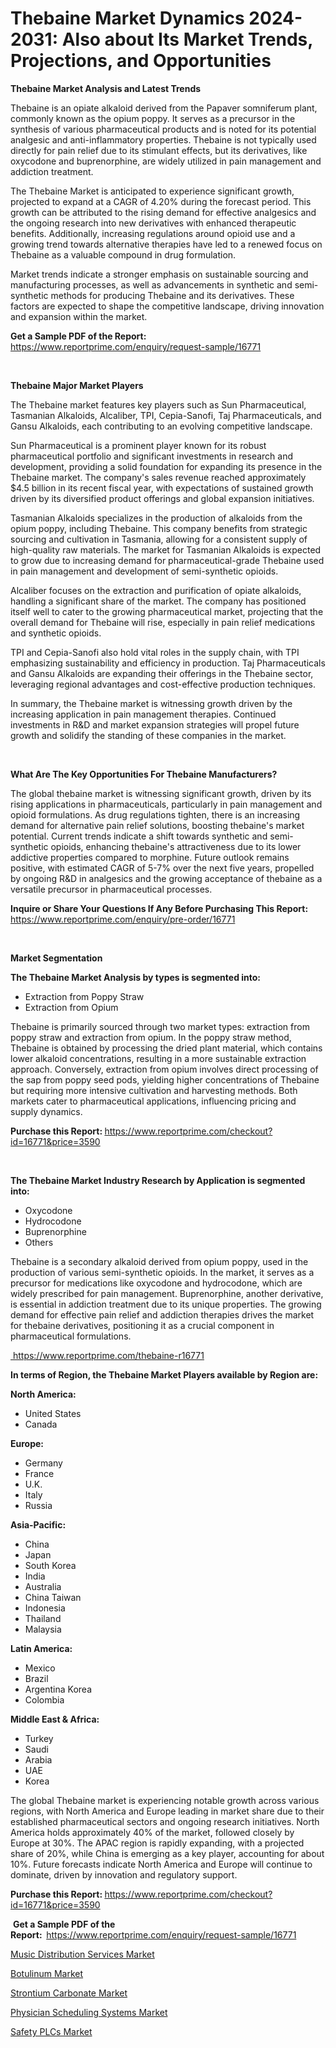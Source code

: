 <p><h1>Thebaine Market Dynamics 2024-2031: Also about Its Market Trends, Projections, and Opportunities</h1></p><p><strong>Thebaine Market Analysis and Latest Trends</strong></p>
<p><p>Thebaine is an opiate alkaloid derived from the Papaver somniferum plant, commonly known as the opium poppy. It serves as a precursor in the synthesis of various pharmaceutical products and is noted for its potential analgesic and anti-inflammatory properties. Thebaine is not typically used directly for pain relief due to its stimulant effects, but its derivatives, like oxycodone and buprenorphine, are widely utilized in pain management and addiction treatment.</p><p>The Thebaine Market is anticipated to experience significant growth, projected to expand at a CAGR of 4.20% during the forecast period. This growth can be attributed to the rising demand for effective analgesics and the ongoing research into new derivatives with enhanced therapeutic benefits. Additionally, increasing regulations around opioid use and a growing trend towards alternative therapies have led to a renewed focus on Thebaine as a valuable compound in drug formulation.</p><p>Market trends indicate a stronger emphasis on sustainable sourcing and manufacturing processes, as well as advancements in synthetic and semi-synthetic methods for producing Thebaine and its derivatives. These factors are expected to shape the competitive landscape, driving innovation and expansion within the market.</p></p>
<p><strong>Get a Sample PDF of the Report:&nbsp;</strong> <a href="https://www.reportprime.com/enquiry/request-sample/16771?utm_campaign=97&utm_medium=2&utm_source=Github&utm_content=ia&utm_term=24112024&utm_id=thebaine">https://www.reportprime.com/enquiry/request-sample/16771</a></p>
<p>&nbsp;</p>
<p><strong>Thebaine Major Market Players</strong></p>
<p><p>The Thebaine market features key players such as Sun Pharmaceutical, Tasmanian Alkaloids, Alcaliber, TPI, Cepia-Sanofi, Taj Pharmaceuticals, and Gansu Alkaloids, each contributing to an evolving competitive landscape. </p><p>Sun Pharmaceutical is a prominent player known for its robust pharmaceutical portfolio and significant investments in research and development, providing a solid foundation for expanding its presence in the Thebaine market. The company's sales revenue reached approximately $4.5 billion in its recent fiscal year, with expectations of sustained growth driven by its diversified product offerings and global expansion initiatives.</p><p>Tasmanian Alkaloids specializes in the production of alkaloids from the opium poppy, including Thebaine. This company benefits from strategic sourcing and cultivation in Tasmania, allowing for a consistent supply of high-quality raw materials. The market for Tasmanian Alkaloids is expected to grow due to increasing demand for pharmaceutical-grade Thebaine used in pain management and development of semi-synthetic opioids.</p><p>Alcaliber focuses on the extraction and purification of opiate alkaloids, handling a significant share of the market. The company has positioned itself well to cater to the growing pharmaceutical market, projecting that the overall demand for Thebaine will rise, especially in pain relief medications and synthetic opioids.</p><p>TPI and Cepia-Sanofi also hold vital roles in the supply chain, with TPI emphasizing sustainability and efficiency in production. Taj Pharmaceuticals and Gansu Alkaloids are expanding their offerings in the Thebaine sector, leveraging regional advantages and cost-effective production techniques.</p><p>In summary, the Thebaine market is witnessing growth driven by the increasing application in pain management therapies. Continued investments in R&D and market expansion strategies will propel future growth and solidify the standing of these companies in the market.</p></p>
<p>&nbsp;</p>
<p><strong>What Are The Key Opportunities For Thebaine Manufacturers?</strong></p>
<p><p>The global thebaine market is witnessing significant growth, driven by its rising applications in pharmaceuticals, particularly in pain management and opioid formulations. As drug regulations tighten, there is an increasing demand for alternative pain relief solutions, boosting thebaine's market potential. Current trends indicate a shift towards synthetic and semi-synthetic opioids, enhancing thebaine's attractiveness due to its lower addictive properties compared to morphine. Future outlook remains positive, with estimated CAGR of 5-7% over the next five years, propelled by ongoing R&D in analgesics and the growing acceptance of thebaine as a versatile precursor in pharmaceutical processes.</p></p>
<p><strong>Inquire or Share Your Questions If Any Before Purchasing This Report:</strong> <a href="https://www.reportprime.com/enquiry/pre-order/16771?utm_campaign=97&utm_medium=2&utm_source=Github&utm_content=ia&utm_term=24112024&utm_id=thebaine">https://www.reportprime.com/enquiry/pre-order/16771</a></p>
<p>&nbsp;</p>
<p><strong>Market Segmentation</strong></p>
<p><strong>The Thebaine Market Analysis by types is segmented into:</strong></p>
<p><ul><li>Extraction from Poppy Straw</li><li>Extraction from Opium</li></ul></p>
<p><p>Thebaine is primarily sourced through two market types: extraction from poppy straw and extraction from opium. In the poppy straw method, Thebaine is obtained by processing the dried plant material, which contains lower alkaloid concentrations, resulting in a more sustainable extraction approach. Conversely, extraction from opium involves direct processing of the sap from poppy seed pods, yielding higher concentrations of Thebaine but requiring more intensive cultivation and harvesting methods. Both markets cater to pharmaceutical applications, influencing pricing and supply dynamics.</p></p>
<p><strong>Purchase this Report:&nbsp;</strong><a href="https://www.reportprime.com/checkout?id=16771&price=3590&utm_campaign=97&utm_medium=2&utm_source=Github&utm_content=ia&utm_term=24112024&utm_id=thebaine">https://www.reportprime.com/checkout?id=16771&price=3590</a></p>
<p>&nbsp;</p>
<p><strong>The Thebaine Market Industry Research by Application is segmented into:</strong></p>
<p><ul><li>Oxycodone</li><li>Hydrocodone</li><li>Buprenorphine</li><li>Others</li></ul></p>
<p><p>Thebaine is a secondary alkaloid derived from opium poppy, used in the production of various semi-synthetic opioids. In the market, it serves as a precursor for medications like oxycodone and hydrocodone, which are widely prescribed for pain management. Buprenorphine, another derivative, is essential in addiction treatment due to its unique properties. The growing demand for effective pain relief and addiction therapies drives the market for thebaine derivatives, positioning it as a crucial component in pharmaceutical formulations.</p></p>
<p><a href="https://www.reportprime.com/thebaine-r16771?utm_campaign=97&utm_medium=2&utm_source=Github&utm_content=ia&utm_term=24112024&utm_id=thebaine">&nbsp;https://www.reportprime.com/thebaine-r16771</a></p>
<p><strong>In terms of Region, the Thebaine Market Players available by Region are:</strong></p>
<p>
    <p> <strong> North America: </strong>
        <ul>
            <li>United States</li>
            <li>Canada</li>
        </ul>
        </p> 
    <p> <strong> Europe: </strong>
        <ul>
            <li>Germany</li>
            <li>France</li>
            <li>U.K.</li>
            <li>Italy</li>
            <li>Russia</li>
        </ul>
        </p> 
    <p> <strong> Asia-Pacific: </strong>
        <ul>
            <li>China</li>
            <li>Japan</li>
            <li>South Korea</li>
            <li>India</li>
            <li>Australia</li>
            <li>China Taiwan</li>
            <li>Indonesia</li>
            <li>Thailand</li>
            <li>Malaysia</li>
        </ul>
        </p> 
    <p> <strong> Latin America: </strong>
        <ul>
            <li>Mexico</li>
            <li>Brazil</li>
            <li>Argentina Korea</li>
            <li>Colombia</li>
        </ul>
        </p> 
    <p> <strong> Middle East & Africa: </strong>
        <ul>
            <li>Turkey</li>
            <li>Saudi</li>
            <li>Arabia</li>
            <li>UAE</li>
            <li>Korea</li>
        </ul>
    </p>
    </p>
<p><p>The global Thebaine market is experiencing notable growth across various regions, with North America and Europe leading in market share due to their established pharmaceutical sectors and ongoing research initiatives. North America holds approximately 40% of the market, followed closely by Europe at 30%. The APAC region is rapidly expanding, with a projected share of 20%, while China is emerging as a key player, accounting for about 10%. Future forecasts indicate North America and Europe will continue to dominate, driven by innovation and regulatory support.</p></p>
<p><strong>Purchase this Report: </strong><a href="https://www.reportprime.com/checkout?id=16771&price=3590&utm_campaign=97&utm_medium=2&utm_source=Github&utm_content=ia&utm_term=24112024&utm_id=thebaine">https://www.reportprime.com/checkout?id=16771&price=3590</a></p>
<p>&nbsp;<strong>Get a Sample PDF of the Report:&nbsp;&nbsp;</strong><a href="https://www.reportprime.com/enquiry/request-sample/16771?utm_campaign=97&utm_medium=2&utm_source=Github&utm_content=ia&utm_term=24112024&utm_id=thebaine">https://www.reportprime.com/enquiry/request-sample/16771</a></p>
<p><strong></strong></p>
<p><p><a href="https://issuu.com/reportprime-2/docs/music-distribution-services-market-_6adea53ee16a60?utm_campaign=97&utm_medium=2&utm_source=Github&utm_content=ia&utm_term=24112024&utm_id=thebaine">Music Distribution Services Market</a></p><p><a href="https://www.linkedin.com/pulse/report-global-botulinum-size-valuation-current-cagr-112-from-2mgfe?utm_campaign=97&utm_medium=2&utm_source=Github&utm_content=ia&utm_term=24112024&utm_id=thebaine">Botulinum Market</a></p><p><a href="https://github.com/stephaniwo144/Market-Research-Report-List-1/blob/main/strontium-carbonate-market.md?utm_campaign=97&utm_medium=2&utm_source=Github&utm_content=ia&utm_term=24112024&utm_id=thebaine">Strontium Carbonate Market</a></p><p><a href="https://issuu.com/reportprime-2/docs/physician-scheduling-systems-market_c355de4658d0a4?utm_campaign=97&utm_medium=2&utm_source=Github&utm_content=ia&utm_term=24112024&utm_id=thebaine">Physician Scheduling Systems Market</a></p><p><a href="https://www.linkedin.com/pulse/safety-plcs-market-study-examiningthe-industrys-growth-prospects-2i1we?utm_campaign=97&utm_medium=2&utm_source=Github&utm_content=ia&utm_term=24112024&utm_id=thebaine">Safety PLCs Market</a></p></p>